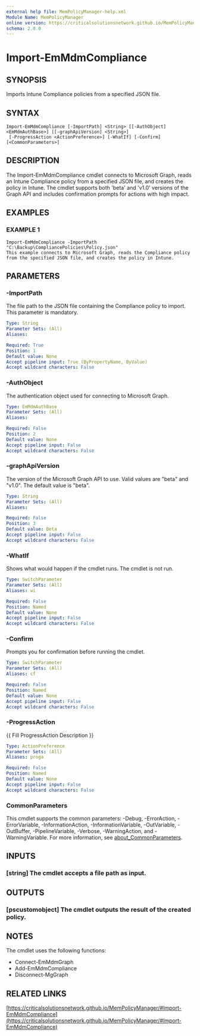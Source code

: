 ```yaml
---
external help file: MemPolicyManager-help.xml
Module Name: MemPolicyManager
online version: https://criticalsolutionsnetwork.github.io/MemPolicyManager/#Import-EmMdmCompliance
schema: 2.0.0
---
```


# Import-EmMdmCompliance

## SYNOPSIS
Imports Intune Compliance policies from a specified JSON file.

## SYNTAX

```
Import-EmMdmCompliance [-ImportPath] <String> [[-AuthObject] <EmMdmAuthBase>] [[-graphApiVersion] <String>]
 [-ProgressAction <ActionPreference>] [-WhatIf] [-Confirm] [<CommonParameters>]
```

## DESCRIPTION
The Import-EmMdmCompliance cmdlet connects to Microsoft Graph, reads an Intune Compliance policy from a specified JSON file, and creates the policy in Intune.
The cmdlet supports both 'beta' and 'v1.0' versions of the Graph API and includes confirmation prompts for actions with high impact.

## EXAMPLES

### EXAMPLE 1
```
Import-EmMdmCompliance -ImportPath "C:\Backup\CompliancePolicies\Policy.json"
This example connects to Microsoft Graph, reads the Compliance policy from the specified JSON file, and creates the policy in Intune.
```

## PARAMETERS

### -ImportPath
The file path to the JSON file containing the Compliance policy to import.
This parameter is mandatory.

```yaml
Type: String
Parameter Sets: (All)
Aliases:

Required: True
Position: 1
Default value: None
Accept pipeline input: True (ByPropertyName, ByValue)
Accept wildcard characters: False
```

### -AuthObject
The authentication object used for connecting to Microsoft Graph.

```yaml
Type: EmMdmAuthBase
Parameter Sets: (All)
Aliases:

Required: False
Position: 2
Default value: None
Accept pipeline input: False
Accept wildcard characters: False
```

### -graphApiVersion
The version of the Microsoft Graph API to use. Valid values are "beta" and "v1.0".
The default value is "beta".

```yaml
Type: String
Parameter Sets: (All)
Aliases:

Required: False
Position: 3
Default value: Beta
Accept pipeline input: False
Accept wildcard characters: False
```

### -WhatIf
Shows what would happen if the cmdlet runs.
The cmdlet is not run.

```yaml
Type: SwitchParameter
Parameter Sets: (All)
Aliases: wi

Required: False
Position: Named
Default value: None
Accept pipeline input: False
Accept wildcard characters: False
```

### -Confirm
Prompts you for confirmation before running the cmdlet.

```yaml
Type: SwitchParameter
Parameter Sets: (All)
Aliases: cf

Required: False
Position: Named
Default value: None
Accept pipeline input: False
Accept wildcard characters: False
```

### -ProgressAction
{{ Fill ProgressAction Description }}

```yaml
Type: ActionPreference
Parameter Sets: (All)
Aliases: proga

Required: False
Position: Named
Default value: None
Accept pipeline input: False
Accept wildcard characters: False
```

### CommonParameters
This cmdlet supports the common parameters: -Debug, -ErrorAction, -ErrorVariable, -InformationAction, -InformationVariable, -OutVariable, -OutBuffer, -PipelineVariable, -Verbose, -WarningAction, and -WarningVariable. For more information, see [about_CommonParameters](http://go.microsoft.com/fwlink/?LinkID=113216).

## INPUTS

### [string] The cmdlet accepts a file path as input.
## OUTPUTS

### [pscustomobject] The cmdlet outputs the result of the created policy.
## NOTES
The cmdlet uses the following functions:
- Connect-EmMdmGraph
- Add-EmMdmCompliance
- Disconnect-MgGraph

## RELATED LINKS

[https://criticalsolutionsnetwork.github.io/MemPolicyManager/#Import-EmMdmCompliance](https://criticalsolutionsnetwork.github.io/MemPolicyManager/#Import-EmMdmCompliance)

